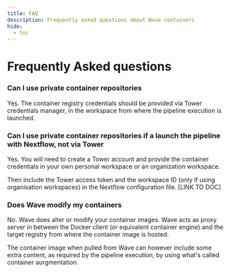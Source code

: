 ```yaml
---
title: FAQ
description: Frequently asked questions about Wave containers
hide:
  - toc
---
```


# Frequently Asked questions

### Can I use private container repositories

Yes. The container registry credentials should be provided via Tower credentials
manager, in the workspace from where the pipeline execution is launched.

### Can I use private container repositories if a launch the pipeline with Nextflow, not via Tower

Yes. You will need to create a Tower account and provide the container credentials in your own
personal workspace or an organization workspace.

Then include the Tower access token and the workspace ID (only if using organisation workspaces) in the Nextflow
configuration file. [LINK TO DOC]

### Does Wave modify my containers

No. Wave does alter or modify your container images. Wave acts as proxy server
in between the Docker client (or equivalent container engine) and the target registry
from where the container image is hosted.

The container image when pulled from Wave can however include some extra content,
as required by the pipeline execution, by using what's called container aurgmentation.
